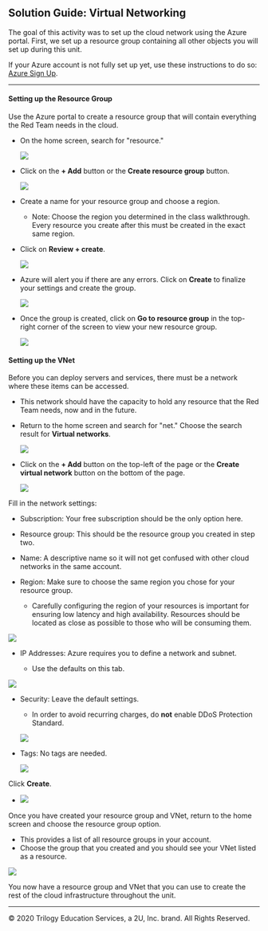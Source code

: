 ## Solution Guide: Virtual Networking

The goal of this activity was to set up the cloud network using the Azure portal. First, we set up a resource group containing all other objects you will set up during this unit.

If your Azure account is not fully set up yet, use these instructions to do so: [Azure Sign Up](../../../Resources/azure_sign_up.md). 

---

#### Setting up the Resource Group

Use the Azure portal to create a resource group that will contain everything the Red Team needs in the cloud.

- On the home screen, search for "resource."

    ![](Images/resource_group/search_resource.png)

- Click on the **+ Add** button or the **Create resource group** button.

    ![](Images/resource_group/add_resource.png)

- Create a name for your resource group and choose a region.        
    - Note: Choose the region you determined in the class walkthrough. Every resource you create after this must be created in the exact same region.

- Click on **Review + create**.

    ![](Images/resource_group/name_resource.png)

- Azure will alert you if there are any errors. Click on **Create** to finalize your settings and create the group.

    ![](Images/resource_group/create_resource.png)

- Once the group is created, click on **Go to resource group** in the top-right corner of the screen to view your new resource group.

    ![](Images/resource_group/go_to_resouce.png)

#### Setting up the VNet

Before you can deploy servers and services, there must be a network where these items can be accessed.

- This network should have the capacity to hold any resource that the Red Team needs, now and in the future.

- Return to the home screen and search for "net." Choose the search result for **Virtual networks**.

    ![](Images/virtual_net/search_network.png)

- Click on the **+ Add** button on the top-left of the page or the **Create virtual network** button on the bottom of the page.

    ![](Images/virtual_net/add_network.png) 

Fill in the network settings:

- Subscription: Your free subscription should be the only option here.

- Resource group: This should be the resource group you created in step two.

- Name: A descriptive name so it will not get confused with other cloud networks in the same account.

- Region: Make sure to choose the same region you chose for your resource group. 

    - Carefully configuring the region of your resources is important for ensuring low latency and high availability. Resources should be located as close as possible to those who will be consuming them.

![](Images/virtual_net/vNet1.png)

- IP Addresses: Azure requires you to define a network and subnet.
   
    - Use the defaults on this tab.

![](Images/virtual_net/vNet2.png)

- Security: Leave the default settings.
  
  - In order to avoid recurring charges, do **not** enable DDoS Protection Standard. 

   ![](Images/virtual_net/vNet3.png)

- Tags: No tags are needed.

   ![](Images/virtual_net/vNet4.png)

Click **Create**.

- ![](Images/virtual_net/create_network.png)

Once you have created your resource group and VNet, return to the home screen and choose the resource group option. 

- This provides a list of all resource groups in your account. 
- Choose the group that you created and you should see your VNet listed as a resource. 

![](Images/virtual_net/final_resource_group.png)

You now have a resource group and VNet that you can use to create the rest of the cloud infrastructure throughout the unit.

---
© 2020 Trilogy Education Services, a 2U, Inc. brand. All Rights Reserved.
